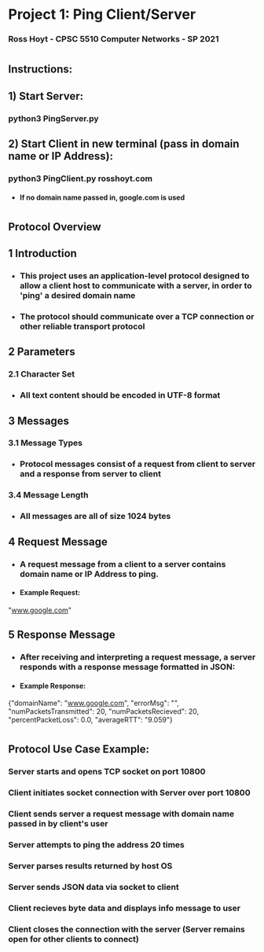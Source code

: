# Project 1: Ping Client/Server
### Ross Hoyt - CPSC 5510 Computer Networks - SP 2021
#
## Instructions:
## 1) Start Server:
### python3 PingServer.py
## 2) Start Client in new terminal (pass in domain name or IP Address):
### python3 PingClient.py rosshoyt.com
* #### If no domain name passed in, google.com is used
#
## Protocol Overview
## 1 Introduction
* ### This project uses an application-level protocol designed to allow a client host to communicate with a server, in order to 'ping' a desired domain name
* ### The protocol should communicate over a TCP connection or other reliable transport protocol
## 2 Parameters
### 2.1 Character Set
* ### All text content should be encoded in UTF-8 format
## 3 Messages
### 3.1 Message Types
* ### Protocol messages consist of a request from client to server and a response from server to client
### 3.4 Message Length
* ### All messages are all of size 1024 bytes
## 4 Request Message
* ### A request message from a client to a server contains  domain name or IP Address to ping. 
* #### Example Request:
"www.google.com"
## 5 Response Message
* ### After receiving and interpreting a request message, a server responds with a  response message formatted in JSON:
* #### Example Response:
{"domainName": "www.google.com", "errorMsg": "", "numPacketsTransmitted": 20, "numPacketsRecieved": 20, "percentPacketLoss": 0.0, "averageRTT": "9.059"}
#
## Protocol Use Case Example:
### Server starts and opens TCP socket on port 10800
### Client initiates socket connection with Server over port 10800
### Client sends server a request message with domain name passed in by client's user
### Server attempts to ping the address 20 times
### Server parses results returned by host OS
### Server sends JSON data via socket to client 
### Client recieves byte data and displays info message to user
### Client closes the connection with the server (Server remains open for other clients to connect)